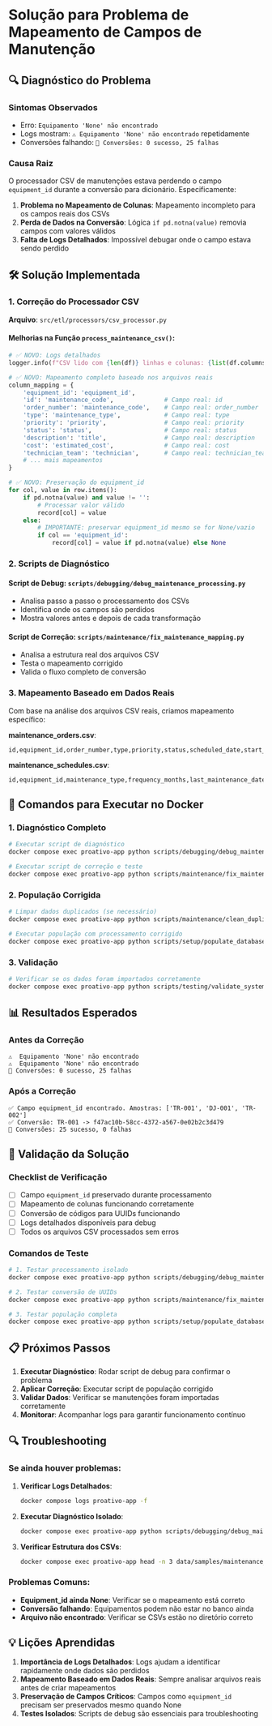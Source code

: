 # Solução para Problema de Mapeamento de Campos de Manutenção

## 🔍 Diagnóstico do Problema

### Sintomas Observados
- Erro: `Equipamento 'None' não encontrado`
- Logs mostram: `⚠️ Equipamento 'None' não encontrado` repetidamente
- Conversões falhando: `🔄 Conversões: 0 sucesso, 25 falhas`

### Causa Raiz
O processador CSV de manutenções estava perdendo o campo `equipment_id` durante a conversão para dicionário. Especificamente:

1. **Problema no Mapeamento de Colunas**: Mapeamento incompleto para os campos reais dos CSVs
2. **Perda de Dados na Conversão**: Lógica `if pd.notna(value)` removia campos com valores válidos
3. **Falta de Logs Detalhados**: Impossível debugar onde o campo estava sendo perdido

## 🛠️ Solução Implementada

### 1. Correção do Processador CSV

**Arquivo**: `src/etl/processors/csv_processor.py`

#### Melhorias na Função `process_maintenance_csv()`:

```python
# ✅ NOVO: Logs detalhados
logger.info(f"CSV lido com {len(df)} linhas e colunas: {list(df.columns)}")

# ✅ NOVO: Mapeamento completo baseado nos arquivos reais
column_mapping = {
    'equipment_id': 'equipment_id',
    'id': 'maintenance_code',              # Campo real: id
    'order_number': 'maintenance_code',    # Campo real: order_number  
    'type': 'maintenance_type',            # Campo real: type
    'priority': 'priority',                # Campo real: priority
    'status': 'status',                    # Campo real: status
    'description': 'title',                # Campo real: description
    'cost': 'estimated_cost',              # Campo real: cost
    'technician_team': 'technician',       # Campo real: technician_team
    # ... mais mapeamentos
}

# ✅ NOVO: Preservação do equipment_id
for col, value in row.items():
    if pd.notna(value) and value != '':
        # Processar valor válido
        record[col] = value
    else:
        # IMPORTANTE: preservar equipment_id mesmo se for None/vazio
        if col == 'equipment_id':
            record[col] = value if pd.notna(value) else None
```

### 2. Scripts de Diagnóstico

#### **Script de Debug**: `scripts/debugging/debug_maintenance_processing.py`
- Analisa passo a passo o processamento dos CSVs
- Identifica onde os campos são perdidos
- Mostra valores antes e depois de cada transformação

#### **Script de Correção**: `scripts/maintenance/fix_maintenance_mapping.py`
- Analisa a estrutura real dos arquivos CSV
- Testa o mapeamento corrigido
- Valida o fluxo completo de conversão

### 3. Mapeamento Baseado em Dados Reais

Com base na análise dos arquivos CSV reais, criamos mapeamento específico:

**maintenance_orders.csv**:
```csv
id,equipment_id,order_number,type,priority,status,scheduled_date,start_date,completion_date,description,cost,technician_team,created_at,updated_at
```

**maintenance_schedules.csv**:
```csv
id,equipment_id,maintenance_type,frequency_months,last_maintenance_date,next_maintenance_date,season_preference,estimated_duration_hours
```

## 🔧 Comandos para Executar no Docker

### 1. Diagnóstico Completo
```bash
# Executar script de diagnóstico
docker compose exec proativo-app python scripts/debugging/debug_maintenance_processing.py

# Executar script de correção e teste
docker compose exec proativo-app python scripts/maintenance/fix_maintenance_mapping.py
```

### 2. População Corrigida
```bash
# Limpar dados duplicados (se necessário)
docker compose exec proativo-app python scripts/maintenance/clean_duplicate_equipment.py

# Executar população com processamento corrigido
docker compose exec proativo-app python scripts/setup/populate_database_v3.py
```

### 3. Validação
```bash
# Verificar se os dados foram importados corretamente
docker compose exec proativo-app python scripts/testing/validate_system.py
```

## 📊 Resultados Esperados

### Antes da Correção
```
⚠️  Equipamento 'None' não encontrado
⚠️  Equipamento 'None' não encontrado
🔄 Conversões: 0 sucesso, 25 falhas
```

### Após a Correção
```
✅ Campo equipment_id encontrado. Amostras: ['TR-001', 'DJ-001', 'TR-002']
✅ Conversão: TR-001 -> f47ac10b-58cc-4372-a567-0e02b2c3d479
🔄 Conversões: 25 sucesso, 0 falhas
```

## 🎯 Validação da Solução

### Checklist de Verificação
- [ ] Campo `equipment_id` preservado durante processamento
- [ ] Mapeamento de colunas funcionando corretamente
- [ ] Conversão de códigos para UUIDs funcionando
- [ ] Logs detalhados disponíveis para debug
- [ ] Todos os arquivos CSV processados sem erros

### Comandos de Teste
```bash
# 1. Testar processamento isolado
docker compose exec proativo-app python scripts/debugging/debug_maintenance_processing.py

# 2. Testar conversão de UUIDs
docker compose exec proativo-app python scripts/maintenance/fix_maintenance_mapping.py

# 3. Testar população completa
docker compose exec proativo-app python scripts/setup/populate_database_v3.py
```

## 📋 Próximos Passos

1. **Executar Diagnóstico**: Rodar script de debug para confirmar o problema
2. **Aplicar Correção**: Executar script de população corrigido
3. **Validar Dados**: Verificar se manutenções foram importadas corretamente
4. **Monitorar**: Acompanhar logs para garantir funcionamento contínuo

## 🔍 Troubleshooting

### Se ainda houver problemas:

1. **Verificar Logs Detalhados**:
   ```bash
   docker compose logs proativo-app -f
   ```

2. **Executar Diagnóstico Isolado**:
   ```bash
   docker compose exec proativo-app python scripts/debugging/debug_maintenance_processing.py
   ```

3. **Verificar Estrutura dos CSVs**:
   ```bash
   docker compose exec proativo-app head -n 3 data/samples/maintenance_orders.csv
   ```

### Problemas Comuns:
- **Equipment_id ainda None**: Verificar se o mapeamento está correto
- **Conversão falhando**: Equipamentos podem não estar no banco ainda
- **Arquivo não encontrado**: Verificar se CSVs estão no diretório correto

## 💡 Lições Aprendidas

1. **Importância de Logs Detalhados**: Logs ajudam a identificar rapidamente onde dados são perdidos
2. **Mapeamento Baseado em Dados Reais**: Sempre analisar arquivos reais antes de criar mapeamentos
3. **Preservação de Campos Críticos**: Campos como `equipment_id` precisam ser preservados mesmo quando None
4. **Testes Isolados**: Scripts de debug são essenciais para troubleshooting 